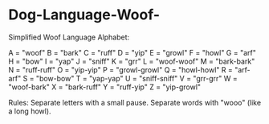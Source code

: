 # Dog-Language-Woof-

Simplified Woof Language Alphabet:

A = "woof"
B = "bark"
C = "ruff"
D = "yip"
E = "growl"
F = "howl"
G = "arf"
H = "bow"
I = "yap"
J = "sniff"
K = "grr"
L = "woof-woof"
M = "bark-bark"
N = "ruff-ruff"
O = "yip-yip"
P = "growl-growl"
Q = "howl-howl"
R = "arf-arf"
S = "bow-bow"
T = "yap-yap"
U = "sniff-sniff"
V = "grr-grr"
W = "woof-bark"
X = "bark-ruff"
Y = "ruff-yip"
Z = "yip-growl"

Rules:
Separate letters with a small pause.
Separate words with "wooo" (like a long howl).
